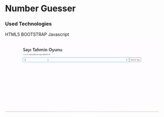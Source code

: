 <h1>Number Guesser</h1>
<h3>Used Technologies</h3>
<p>HTML5 BOOTSTRAP Javascript</p>
<img src="/gif/ekran.gif">
